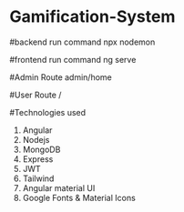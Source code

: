 # Gamification-System

#backend run command
npx nodemon

#frontend run command
ng serve

#Admin Route 
admin/home

#User Route
/

#Technologies used

1. Angular
2. Nodejs
3. MongoDB
4. Express
5. JWT
6. Tailwind
7. Angular material UI
8. Google Fonts & Material Icons


